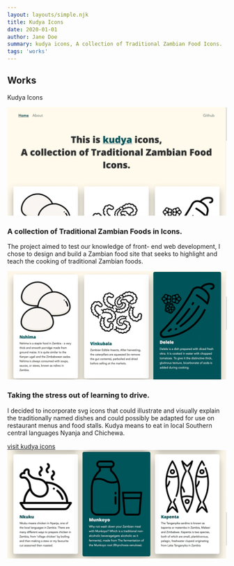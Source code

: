 ```yaml
---
layout: layouts/simple.njk
title: Kudya Icons
date: 2020-01-01
author: Jane Doe
summary: kudya icons, A collection of Traditional Zambian Food Icons.
tags: 'works'
---
```


 <div class="section-title" data-aos="zoom-out">
          <h2>Works</h2>
          <p>Kudya Icons</p>
        </div><div class="row"><div class="member" data-aos="fade-up">
    <div class="col-sm-12"><p><img src="/assets/img/portfolio/Home-Kudya-Icons-TOP.png" class="img-fluid hero" alt="Child-Life-Touch-hero"></p>
     <div class="tab-pane" id="tab-3">
            <div class="row">
              <div class="col-lg-6 order-1 order-lg-1 mt-3 mt-lg-0">
                <h3>A collection of Traditional Zambian Foods in Icons.</h3>
                <p>
                  The project aimed to test our knowledge of front- end web development, I chose to design and build a Zambian food site that seeks to highlight and teach the cooking of traditional Zambian foods.
                </p>
              </div>
              <div class="col-lg-6 order-2 order-lg-2 text-center">
                <img src="/assets/img/portfolio/Home-Kudya-Icons-Three-Icons.png" alt="Home-Kudya-Icons-Three-icons" class="img-fluid">
              </div>
            </div>
          </div>
          <div class="tab-pane" id="tab-4">
            <div class="row">
              <div class="col-lg-6 order-2 order-lg-1 mt-3 mt-lg-0">
                <h3>Taking the stress out of learning to drive.
                </h3>
                <p>I decided to incorporate svg icons that could illustrate and visually explain the traditionally named dishes and could possibly be adapted for use on restaurant menus and food stalls. Kudya means to eat in local Southern central languages Nyanja and Chichewa.</p>

  </p>
  <div class="external-link"><a href="https://www.kudyaicons.com/">visit kudya icons</a>
</div>

</div>
<div class="col-lg-6 order-1 order-lg-2 text-center">
<img src="/assets/img/portfolio/Home-Kudya-Icons-Three-icons-bottom.png" alt="Home-Kudya-Icons-Three-icons-bottom" class="img-fluid">

</div>

</div>
</div>

</div>

  </div>

   </div><!--end data-aos="fade-up -->

 </div><!--end -->
  
  
</main><!-- End #main -->
